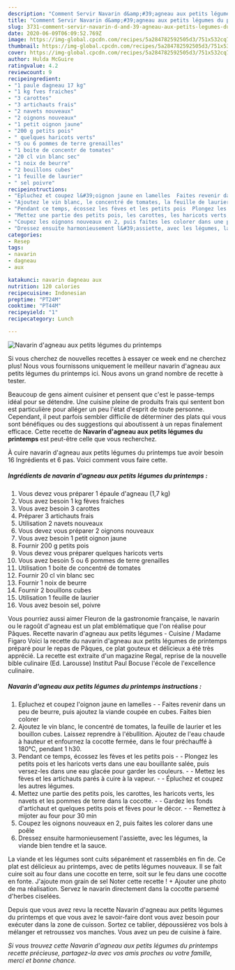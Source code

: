 ```yaml
---
description: "Comment Servir Navarin d&amp;#39;agneau aux petits légumes du printemps"
title: "Comment Servir Navarin d&amp;#39;agneau aux petits légumes du printemps"
slug: 3731-comment-servir-navarin-d-and-39-agneau-aux-petits-legumes-du-printemps
date: 2020-06-09T06:09:52.769Z
image: https://img-global.cpcdn.com/recipes/5a284782592505d3/751x532cq70/navarin-dagneau-aux-petits-legumes-du-printemps-photo-principale-de-la-recette.jpg
thumbnail: https://img-global.cpcdn.com/recipes/5a284782592505d3/751x532cq70/navarin-dagneau-aux-petits-legumes-du-printemps-photo-principale-de-la-recette.jpg
cover: https://img-global.cpcdn.com/recipes/5a284782592505d3/751x532cq70/navarin-dagneau-aux-petits-legumes-du-printemps-photo-principale-de-la-recette.jpg
author: Hulda McGuire
ratingvalue: 4.2
reviewcount: 9
recipeingredient:
- "1 paule dagneau 17 kg"
- "1 kg fves fraiches"
- "3 carottes"
- "3 artichauts frais"
- "2 navets nouveaux"
- "2 oignons nouveaux"
- "1 petit oignon jaune"
- "200 g petits pois"
- " quelques haricots verts"
- "5 ou 6 pommes de terre grenailles"
- "1 boite de concentr de tomates"
- "20 cl vin blanc sec"
- "1 noix de beurre"
- "2 bouillons cubes"
- "1 feuille de laurier"
- " sel poivre"
recipeinstructions:
- "Epluchez et coupez l&#39;oignon jaune en lamelles  Faites revenir dans un peu de beurre, puis ajoutez la viande coupée en cubes. Faites bien colorer"
- "Ajoutez le vin blanc, le concentré de tomates, la feuille de laurier et les bouillon cubes. Laissez reprendre à l&#39;ébullition. Ajoutez de l&#39;eau chaude à hauteur et enfournez la cocotte fermée, dans le four préchauffé à 180°C, pendant 1 h30."
- "Pendant ce temps, écossez les fèves et les petits pois  Plongez les petits pois et les haricots verts dans une eau bouillante salée, puis versez-les dans une eau glacée pour garder les couleurs.  Mettez les fèves et les artichauts parés à cuire à la vapeur.  Épluchez et coupez les autres légumes."
- "Mettez une partie des petits pois, les carottes, les haricots verts, les navets et les pommes de terre dans la cocotte.  Gardez les fonds d&#39;artichaut et quelques petits pois et fèves pour le décor.  Remettez à mijoter au four pour 30 min"
- "Coupez les oignons nouveaux en 2, puis faites les colorer dans une poêle"
- "Dressez ensuite harmonieusement l&#39;assiette, avec les légumes, la viande bien tendre et la sauce."
categories:
- Resep
tags:
- navarin
- dagneau
- aux

katakunci: navarin dagneau aux 
nutrition: 120 calories
recipecuisine: Indonesian
preptime: "PT24M"
cooktime: "PT44M"
recipeyield: "1"
recipecategory: Lunch

---
```



![Navarin d&#39;agneau aux petits légumes du printemps](https://img-global.cpcdn.com/recipes/5a284782592505d3/751x532cq70/navarin-dagneau-aux-petits-legumes-du-printemps-photo-principale-de-la-recette.jpg)

Si vous cherchez de nouvelles recettes à essayer ce week end ne cherchez plus! Nous vous fournissons uniquement le meilleur navarin d&#39;agneau aux petits légumes du printemps ici. Nous avons un grand nombre de recette à tester.

Beaucoup de gens aiment cuisiner et pensent que c'est le passe-temps idéal pour se détendre. Une cuisine pleine de produits frais qui sentent bon est particulière pour alléger un peu l'état d'esprit de toute personne. Cependant, il peut parfois sembler difficile de déterminer des plats qui vous sont bénéfiques ou des suggestions qui aboutissent à un repas finalement efficace. Cette recette de <strong> Navarin d&#39;agneau aux petits légumes du printemps </strong> est peut-être celle que vous recherchez.

<!--inarticleads1-->

À cuire navarin d&#39;agneau aux petits légumes du printemps tue avoir besoin 16 Ingrédients et 6 pas. Voici comment vous faire cette.

##### Ingrédients de navarin d&#39;agneau aux petits légumes du printemps :

1. Vous devez vous préparer 1 épaule d&#39;agneau (1,7 kg)
1. Vous avez besoin 1 kg fèves fraiches
1. Vous avez besoin 3 carottes
1. Préparer 3 artichauts frais
1. Utilisation 2 navets nouveaux
1. Vous devez vous préparer 2 oignons nouveaux
1. Vous avez besoin 1 petit oignon jaune
1. Fournir 200 g petits pois
1. Vous devez vous préparer  quelques haricots verts
1. Vous avez besoin 5 ou 6 pommes de terre grenailles
1. Utilisation 1 boite de concentré de tomates
1. Fournir 20 cl vin blanc sec
1. Fournir 1 noix de beurre
1. Fournir 2 bouillons cubes
1. Utilisation 1 feuille de laurier
1. Vous avez besoin  sel, poivre


Vous pourriez aussi aimer Fleuron de la gastronomie française, le navarin ou le ragoût d&#39;agneau est un plat emblématique que l&#39;on réalise pour Pâques. Recette navarin d&#39;agneau aux petits légumes - Cuisine / Madame Figaro Voici la recette du navarin d&#39;agneau aux petits légumes de printemps préparé pour le repas de Pâques, ce plat gouteux et délicieux a été très apprécié. La recette est extraite d&#39;un magazine Regal, reprise de la nouvelle bible culinaire (Ed. Larousse) Institut Paul Bocuse l&#39;école de l&#39;excellence culinaire. 

<!--inarticleads2-->

##### Navarin d&#39;agneau aux petits légumes du printemps instructions :

1. Epluchez et coupez l&#39;oignon jaune en lamelles -  - Faites revenir dans un peu de beurre, puis ajoutez la viande coupée en cubes. Faites bien colorer
1. Ajoutez le vin blanc, le concentré de tomates, la feuille de laurier et les bouillon cubes. Laissez reprendre à l&#39;ébullition. Ajoutez de l&#39;eau chaude à hauteur et enfournez la cocotte fermée, dans le four préchauffé à 180°C, pendant 1 h30.
1. Pendant ce temps, écossez les fèves et les petits pois -  - Plongez les petits pois et les haricots verts dans une eau bouillante salée, puis versez-les dans une eau glacée pour garder les couleurs. -  - Mettez les fèves et les artichauts parés à cuire à la vapeur. -  - Épluchez et coupez les autres légumes.
1. Mettez une partie des petits pois, les carottes, les haricots verts, les navets et les pommes de terre dans la cocotte. -  - Gardez les fonds d&#39;artichaut et quelques petits pois et fèves pour le décor. -  - Remettez à mijoter au four pour 30 min
1. Coupez les oignons nouveaux en 2, puis faites les colorer dans une poêle
1. Dressez ensuite harmonieusement l&#39;assiette, avec les légumes, la viande bien tendre et la sauce.


La viande et les légumes sont cuits séparément et rassemblés en fin de. Ce plat est délicieux au printemps, avec de petits légumes nouveaux. Il se fait cuire soit au four dans une cocotte en terre, soit sur le feu dans une cocotte en fonte. J&#39;ajoute mon grain de sel Noter cette recette ! + Ajouter une photo de ma réalisation. Servez le navarin directement dans la cocotte parsemé d&#39;herbes ciselées. 

<!--inarticleads1-->

<p>
Depuis que vous avez revu la recette Navarin d&#39;agneau aux petits légumes du printemps et que vous avez le savoir-faire dont vous avez besoin pour exécuter dans la zone de cuisson. Sortez ce tablier, dépoussiérez vos bols à mélanger et retroussez vos manches. Vous avez un peu de cuisine à faire.
</p>

<p>
<i>Si vous trouvez cette Navarin d&#39;agneau aux petits légumes du printemps recette précieuse, partagez-la avec vos amis proches ou votre famille, merci et bonne chance.</i>
</p>
